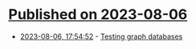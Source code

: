 # [Published on 2023-08-06](index.md)

* [2023-08-06, 17:54:52](https://lobste.rs/s/qqvipz/testing_graph_databases) - [Testing graph databases](https://mihai.page/testing-graph-databases/)
